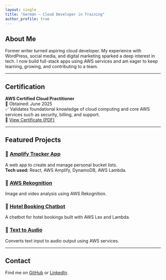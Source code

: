 ```yaml
---
layout: single
title: "Germán – Cloud Developer in Training"
author_profile: true
---
```


## About Me

Former writer turned aspiring cloud developer. My experience with WordPress, social media, and digital marketing sparked a deep interest in tech. I now build full-stack apps using AWS services and am eager to keep learning, growing, and contributing to a team.

---

## Certification

**AWS Certified Cloud Practitioner**  
📅 Obtained: June 2025  
✅ Validates foundational knowledge of cloud computing and core AWS services such as security, billing, and support.  
🔗 [View Certificate (PDF)](assets/certifications/AWS%20Certified%20Cloud%20Practitioner.pdf)

---

## Featured Projects

### 🔹 [Amplify Tracker App](https://github.com/Deuche-IT/Muhlenberg/tree/main/projects/amplify-tracker)
A web app to create and manage personal bucket lists.  
**Tech used:** React, AWS Amplify, DynamoDB, AWS Lambda.

### 🔹 [AWS Rekognition](https://github.com/Deuche-IT/Muhlenberg/tree/main/projects/aws-rekognition)
Image and video analysis using AWS Rekognition.

### 🔹 [Hotel Booking Chatbot](https://github.com/Deuche-IT/Muhlenberg/tree/main/projects/booking-chatbot)
A chatbot for hotel bookings built with AWS Lex and Lambda.

### 🔹 [Text to Audio](https://github.com/Deuche-IT/Muhlenberg/tree/main/projects/text-to-audio)
Converts text input to audio output using AWS services.

---

## Contact

Find me on [GitHub](https://github.com/Deuche-IT) or [LinkedIn](https://www.linkedin.com/in/tu-linkedin).


